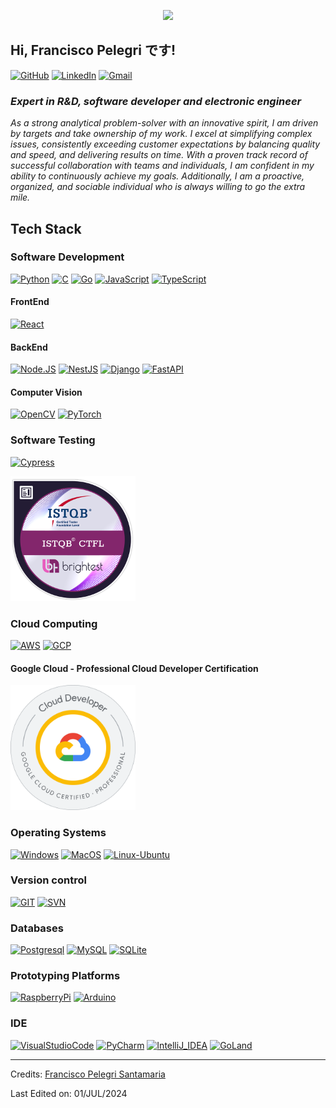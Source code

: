 <p align="center">
<img src="https://media.giphy.com/media/Qo2dupDib32rkTY4hX/giphy.gif" width=500>
<h2 text-align: center>Hi, Francisco Pelegri です!</h2>
</p>

[![GitHub](https://img.shields.io/badge/-Github-000?style=flat&logo=Github&logoColor=white)](https://github.com/fpelegri)
[![LinkedIn](https://img.shields.io/badge/-LinkedIn-blue?style=flat&logo=Linkedin&logoColor=white)](https://www.linkedin.com/in/fpelegri)
[![Gmail](https://img.shields.io/badge/-Gmail-c14438?style=flat&logo=Gmail&logoColor=white)](mailto:fpelegri@gmail.com)
<!-- <p align="left"> <img src="https://komarev.com/ghpvc/?username=fpelegri&label=Profile%20views&color=0e75b6&style=flat" alt="fpelegri" /> </p> -->

<h3 text-align: center><i>Expert in R&D, software developer and electronic engineer</i></h3>
<!-- <picture> <img align="right" src="https://github.com/0xAbdulKhalid/0xAbdulKhalid/raw/main/assets/mdImages/Right_Side.gif" width = 250px></picture> -->

_As a strong analytical problem-solver with an innovative spirit, I am driven by targets and take ownership of my work. I excel at simplifying complex issues, consistently exceeding customer expectations by balancing quality and speed, and delivering results on time. With a proven track record of successful collaboration with teams and individuals, I am confident in my ability to continuously achieve my goals. Additionally, I am a proactive, organized, and sociable individual who is always willing to go the extra mile._

## Tech Stack
### Software Development
[![Python](https://img.shields.io/badge/Python-yellow?style=for-the-badge&logo=python&logoColor=white&labelColor=101010)]()
[![C](https://img.shields.io/badge/C-007396?style=for-the-badge&logo=c&logoColor=white&labelColor=101010)]()
[![Go](https://img.shields.io/badge/Go-00ADD8?style=for-the-badge&logo=go&logoColor=white&labelColor=101010)]()
[![JavaScript](https://img.shields.io/badge/JavaScript-F7DF1E?style=for-the-badge&logo=javascript&logoColor=white&labelColor=101010)]()
[![TypeScript](https://img.shields.io/badge/TypeScript-007ACC?style=for-the-badge&logo=typescript&logoColor=white&labelColor=101010)]()


#### FrontEnd
[![React](https://img.shields.io/badge/React-16B7FB?style=for-the-badge&logo=react&logoColor=white&labelColor=101010)]()

#### BackEnd
[![Node.JS](https://img.shields.io/badge/node.js-43853D?style=for-the-badge&logo=node.js&logoColor=white&labelColor=101010)]()
[![NestJS](https://img.shields.io/badge/nestjs-DC322F?style=for-the-badge&logo=nestjs&logoColor=white&labelColor=101010)]()
[![Django](https://img.shields.io/badge/Django-%23092E20.svg?style=for-the-badge&logo=django&logoColor=white&labelColor=101010)]()
[![FastAPI](https://img.shields.io/badge/FastAPI-005571?style=for-the-badge&logo=fastapi&logoColor=white&labelColor=101010)]()

#### Computer Vision
[![OpenCV](https://img.shields.io/badge/OpenCV-%23white.svg?style=for-the-badge&logo=OpenCV&logoColor=white&labelColor=101010)]()
[![PyTorch](https://img.shields.io/badge/PyTorch-EE4C2C?style=for-the-badge&logo=PyTorch&logoColor=white&labelColor=101010)]()

### Software Testing
[![Cypress](https://img.shields.io/badge/Cypress-F7DF1E?style=for-the-badge&logo=cypress&logoColor=white&labelColor=101010)]()

<img src="./ISTQB_CTFL_badge.png" width=200>

### Cloud Computing
[![AWS](https://img.shields.io/badge/AWS-FF9900?style=for-the-badge&logo=amazon-aws&logoColor=white&labelColor=101010)]()
[![GCP](https://img.shields.io/badge/Google_Cloud-4285F4?style=for-the-badge&logo=google-cloud&logoColor=white&labelColor=101010)]()

#### Google Cloud - Professional Cloud Developer Certification
<img src="./GCP_PCD_badge.png" width=200>


### Operating Systems
[![Windows](https://img.shields.io/badge/Windows-0078D6?style=for-the-badge&logo=windows&logoColor=white&labelColor=101010)]()
[![MacOS](https://img.shields.io/badge/mac%20os-000000?style=for-the-badge&logo=apple&logoColor=white&labelColor=101010)]()
[![Linux-Ubuntu](https://img.shields.io/badge/Ubuntu-E95420?style=for-the-badge&logo=ubuntu&logoColor=white&labelColor=101010)]()

### Version control
[![GIT](https://img.shields.io/badge/GIT-E44C30?style=for-the-badge&logo=git&logoColor=white&labelColor=101010)]()
[![SVN](https://img.shields.io/badge/subversion-%23809CC9.svg?style=for-the-badge&logo=subversion&logoColor=white&labelColor=101010)]()

### Databases
[![Postgresql](https://img.shields.io/badge/postgresql-316192?style=for-the-badge&logo=postgresql&logoColor=white&labelColor=101010)]()
[![MySQL](https://img.shields.io/badge/MySQL-005C84?style=for-the-badge&logo=mysql&logoColor=white&labelColor=101010)]()
[![SQLite](https://img.shields.io/badge/SQLite-07405E?style=for-the-badge&logo=sqlite&logoColor=white&labelColor=101010)]()

### Prototyping Platforms
[![RaspberryPi](https://img.shields.io/badge/Raspberry%20Pi-A22846?style=for-the-badge&logo=Raspberry%20Pi&logoColor=white&labelColor=101010)]()
[![Arduino](https://img.shields.io/badge/Arduino-00979D?style=for-the-badge&logo=Arduino&logoColor=white&labelColor=101010)]()

### IDE
[![VisualStudioCode](https://img.shields.io/badge/Visual_Studio_Code-0078D4?style=for-the-badge&logo=visual%20studio%20code&logoColor=white&labelColor=101010)]()
[![PyCharm](https://img.shields.io/badge/PyCharm-143?style=for-the-badge&logo=PyCharm&logoColor=white&labelColor=101010)]()
[![IntelliJ_IDEA](https://img.shields.io/badge/IntelliJIDEA-000000?style=for-the-badge&logo=intellij-idea&logoColor=white&labelColor=101010)]()
[![GoLand](https://img.shields.io/badge/goland-5C2D91?style=for-the-badge&logo=goland&logoColor=white&labelColor=101010)]()


-----
Credits: [Francisco Pelegri Santamaria](https://github.com/fpelegri)

Last Edited on: 01/JUL/2024
